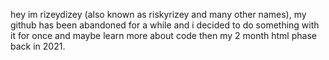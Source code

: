 hey im rizeydizey (also known as riskyrizey and many other names), my github has been abandoned for a while and i decided to do something with it for once and maybe learn more about code then my 2 month html phase back in 2021.
<!---
rizeydizey/rizeydizey is a ✨ special ✨ repository because its `README.md` (this file) appears on your GitHub profile.
You can click the Preview link to take a look at your changes.
--->
